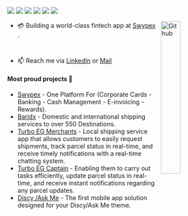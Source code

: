![](https://img.shields.io/badge/Mobile-Engineer-purple)  ![](https://img.shields.io/badge/Flutter-Expert-informational) ![](https://img.shields.io/badge/Dart-Lover-6B9CB0) ![](https://img.shields.io/badge/Java-Enthusiast-yellow) ![](https://img.shields.io/badge/Exp-5+yrs-red) ![](https://img.shields.io/badge/DSC-Creator-green)

<img width="30%" align="right" alt="Github" src="https://raw.githubusercontent.com/onimur/.github/master/.resources/git-header.svg" />

- 💳 Building a world-class fintech app at [Swypex](https://www.swypex.com) <img width="1.2%" alt="Swypex Logo" src="https://avatars.githubusercontent.com/u/101147763?s=200&v=4" />
- 📫 Reach me via [LinkedIn](https://linkedin.com/in/mostafa-mo-soliman/) or [Mail](mailto:mostafamoma.moma@gmail.com)

#### Most proud projects 🚀

- [Swypex](https://apps.apple.com/app/swypex/id6449683189) - One Platform For (Corporate Cards - Banking - Cash Management - E-invoicing - Rewards).
- [Baridx](https://apps.apple.com/app/baredex/id1551212079?platform=iphone) - Domestic and international shipping services to over 550 Destinations.
- [Turbo EG Merchants](https://apps.apple.com/eg/app/turbo-eg/id1600431565) - Local shipping service app that allows customers to easily request shipments, track parcel status in real-time, and receive timely notifications with a real-time chatting system.
- [Turbo EG Captain](https://apps.apple.com/eg/app/turbo-eg-captain/id1600434013) - Enabling them to carry out tasks efficiently, update parcel status in real-time, and receive instant notifications regarding any parcel updates.
- [Discy /Ask Me](https://2code.info/mobile-apps/) - The first mobile app solution designed for your Discy/Ask Me theme.
